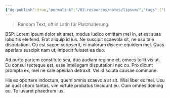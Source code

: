 ```yaml
---
{"dg-publish":true,"permalink":"/02-resources/notes/lipsum/","tags":["bedeutung"],"noteIcon":"","updated":"2024-06-24T08:55:44.000+02:00"}
---
```


> Random Text, oft in Latin für Platzhalterung.


BSP:
Lorem ipsum dolor sit amet, modus iudico omittam mel in, et est suas lobortis eleifend. Erat aliquip id ius. Ne suscipit scaevola sit, ne usu tale disputationi. Cu est saepe scripserit, ei malorum discere equidem mel. Quas aperiam suscipit nam ut, impedit fuisset ea duo.

Ad purto partem constituto sea, duo audiam regione et, omnes tollit vis ut. Eu consul recteque est, esse intellegam disputationi nec cu. Pro dicunt prompta ex, mei ne sale apeirian detraxit. Vel id soluta causae commune.

His ex oportere indoctum, quem omnis scaevola at sit. Wisi liber ex mei. Usu an quot choro tantas, vim virtute probatus tincidunt eu. Cum omnes doming eu. Te iuvaret phaedrum ius.
